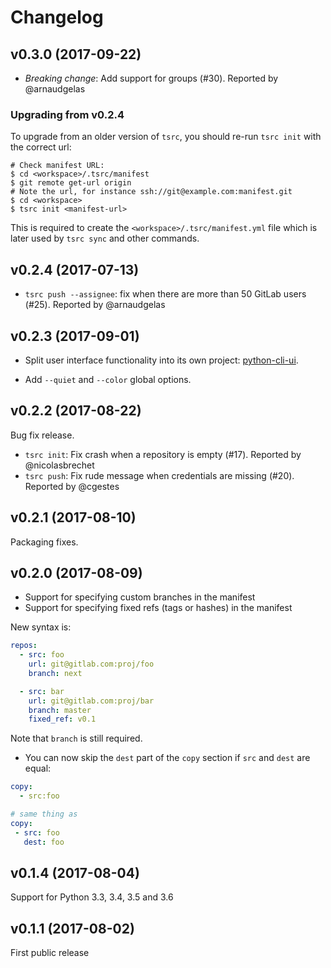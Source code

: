 # Changelog

## v0.3.0 (2017-09-22)


* *Breaking change*: Add support for groups (#30). Reported by @arnaudgelas

### Upgrading from v0.2.4

To upgrade from an older version of `tsrc`, you should re-run `tsrc init` with the correct url:

```console
# Check manifest URL:
$ cd <workspace>/.tsrc/manifest
$ git remote get-url origin
# Note the url, for instance ssh://git@example.com:manifest.git
$ cd <workspace>
$ tsrc init <manifest-url>
```

This is required to create the `<workspace>/.tsrc/manifest.yml` file which is later used by `tsrc sync` and other commands.


## v0.2.4 (2017-07-13)

* `tsrc push --assignee`: fix when there are more than 50 GitLab users (#25). Reported by @arnaudgelas

## v0.2.3 (2017-09-01)

* Split user interface functionality into its own project: [python-cli-ui](https://github.com/TankerApp/python-cli-ui).

* Add `--quiet` and `--color` global options.

## v0.2.2 (2017-08-22)

Bug fix release.

* `tsrc init`: Fix crash when a repository is empty (#17). Reported by @nicolasbrechet
* `tsrc push`: Fix rude message when credentials are missing (#20). Reported by @cgestes

## v0.2.1 (2017-08-10)

Packaging fixes.


## v0.2.0 (2017-08-09)

* Support for specifying custom branches in the manifest
* Support for specifying fixed refs (tags or hashes) in the manifest

New syntax is:

```yaml
repos:
  - src: foo
    url: git@gitlab.com:proj/foo
    branch: next

  - src: bar
    url: git@gitlab.com:proj/bar
    branch: master
    fixed_ref: v0.1
```

Note that `branch` is still required.

* You can now skip the `dest` part of the `copy` section if `src` and `dest` are
  equal:

```yaml
copy:
  - src:foo

# same thing as
copy:
 - src: foo
   dest: foo
```


## v0.1.4 (2017-08-04)

Support for Python 3.3, 3.4, 3.5 and 3.6

## v0.1.1 (2017-08-02)

First public release

